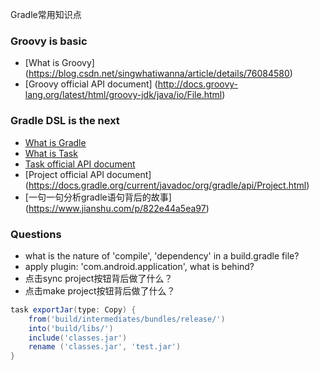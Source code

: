 Gradle常用知识点
###  Groovy is basic
* [What is Groovy] (https://blog.csdn.net/singwhatiwanna/article/details/76084580)
* [Groovy official API document] (http://docs.groovy-lang.org/latest/html/groovy-jdk/java/io/File.html)


### Gradle DSL is the next

* [What is Gradle](https://blog.csdn.net/singwhatiwanna/article/details/78797506)  
* [What is Task](https://blog.csdn.net/singwhatiwanna/article/details/78898113)
* [Task official API document](https://docs.gradle.org/current/javadoc/org/gradle/api/Task.html)
* [Project official API document] (https://docs.gradle.org/current/javadoc/org/gradle/api/Project.html)
* [一句一句分析gradle语句背后的故事] (https://www.jianshu.com/p/822e44a5ea97)



### Questions  
* what is the nature of 'compile', 'dependency' in a build.gradle file?
* apply plugin: 'com.android.application', what is behind?
* 点击sync project按钮背后做了什么？
* 点击make project按钮背后做了什么？


``` groovy
task exportJar(type: Copy) {
	from('build/intermediates/bundles/release/')
	into('build/libs/')
	include('classes.jar')
	rename ('classes.jar', 'test.jar')
}
```